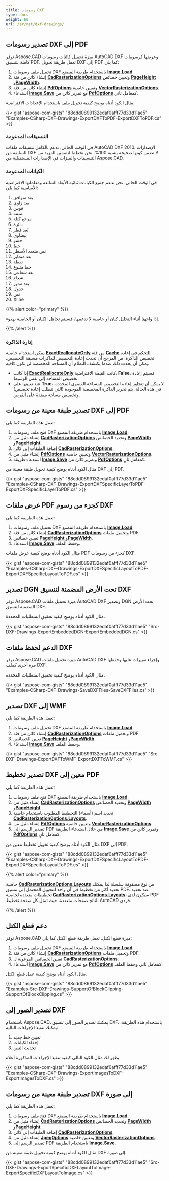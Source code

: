 ```yaml
---
title: رسومات DXF
type: docs
weight: 60
url: /ar/net/dxf-drawings/
---
```


## **تصدير رسومات DXF إلى PDF**

توفر Aspose.CAD ميزة تحميل كائنات رسومات AutoCAD DXF وعرضها كرسومات كاملة بتنسيق PDF. تعمل طريقة تحويل DXF إلى PDF كما يلي:

1. تحميل ملف رسومات DXF باستخدام طريقة المصنع [**Image.Load**](https://reference.aspose.com/cad/net/aspose.cad/image/methods/load/index).
1. إنشاء كائن من فئة [**CadRasterizationOptions**](https://reference.aspose.com/cad/net/aspose.cad.imageoptions/cadrasterizationoptions) وتعيين خصائص [**PageHeight**](https://reference.aspose.com/cad/net/aspose.cad.imageoptions/vectorrasterizationoptions/properties/pageheight) و[**PageWidth**](https://reference.aspose.com/cad/net/aspose.cad.imageoptions/vectorrasterizationoptions/properties/pagewidth).
1. إنشاء كائن من فئة [**PdfOptions**](https://reference.aspose.com/cad/net/aspose.cad.imageoptions/pdfoptions) وتعيين خاصية [**VectorRasterizationOptions**](https://reference.aspose.com/cad/net/aspose.cad.imageoptions/vectorrasterizationoptions/properties/index).
1. استدعاء [**Image.Save**](https://reference.aspose.com/cad/net/aspose.cad/image/methods/save/index) مع تمرير كائن من [**PdfOptions**](https://reference.aspose.com/cad/net/aspose.cad.imageoptions/pdfoptions) كمعامل ثاني.

مثال الكود أدناه يوضح كيفية تحويل ملف باستخدام الإعدادات الافتراضية.

{{< gist "aspose-com-gists" "88cdd0899132edaf0afff77d33d11ae5" "Examples-CSharp-DXF-Drawings-ExportDXFToPDF-ExportDXFToPDF.cs" >}}

### **التنسيقات المدعومة**

في الوقت الحالي، ندعم بالكامل تنسيقات ملفات AutoCAD DXF 2010. الإصدارات السابقة من DXF لا تضمن كونها صحيحة بنسبة 100%. نحن نخطط لتضمين المزيد من التنسيقات والميزات في الإصدارات المستقبلية من Aspose.CAD.

### **الكيانات المدعومة**

في الوقت الحالي، نحن ندعم جميع الكيانات ثنائية الأبعاد الشائعة ومعلماتها الافتراضية الأساسية كما يلي:

1. بعد متوافق
1. بعد زاوي
1. قوس
1. سمة
1. مرجع كتلة
1. دائرة
1. بُعد قطر
1. بيضاوي
1. حشو
1. خط
1. نص متعدد الأسطر
1. بعد متمايز
1. نقطة
1. خط متنوع
1. بعد شعاعي
1. شعاع
1. بعد مدور
1. جدول
1. نص
1. Xline

{{% alert color="primary" %}}

إذا واجهنا أثناء التحليل كيان أو خاصية لا ندعمها، فسيتم تجاهل الكيان أو الخاصية بهدوء.

{{% /alert %}}

### **إدارة الذاكرة**

يمكن استخدام خاصية [**ExactReallocateOnly**](https://reference.aspose.com/cad/net/aspose.cad/cache/properties/exactreallocateonly) من فئة [**Cache**](https://reference.aspose.com/cad/net/aspose.cad/cache) للتحكم في إعادة تخصيص الذاكرة. من المرجح أن تحدث إعادة التخصيص للذاكرات مسبقة التخصيص. يمكن أن يحدث ذلك عندما يكتشف النظام أن المساحة المخصصة لن تكون كافية.

- إذا كانت [**ExactReallocateOnly**](https://reference.aspose.com/cad/net/aspose.cad/cache/properties/exactreallocateonly) كانت القيمة الافتراضية، **False**، فسيتم إعادة تخصيص المساحة إلى نفس الوسيط.
- عند تعيينها على **True**، لا يمكن أن تتجاوز إعادة التخصيص المساحة القصوى المحددة. في هذه الحالة، يتم تحرير الذاكرة المخصصة الموجودة (التي تتطلب إعادة تخصيص) وتخصيص مساحة ممتدة على القرص.

## **تصدير طبقة معينة من رسومات DXF إلى PDF**

تعمل هذه الطريقة كما يلي:

1. فتح ملف رسومات DXF باستخدام طريقة المصنع [**Image.Load**](https://reference.aspose.com/cad/net/aspose.cad/image/methods/load/index).
1. إنشاء مثيل من [**CadRasterizationOptions**](https://reference.aspose.com/cad/net/aspose.cad.imageoptions/cadrasterizationoptions) وتحديد الخصائص [**PageWidth**](https://reference.aspose.com/cad/net/aspose.cad.imageoptions/vectorrasterizationoptions/properties/pagewidth) و[**PageHeight**](https://reference.aspose.com/cad/net/aspose.cad.imageoptions/vectorrasterizationoptions/properties/pageheight).
1. إضافة الطبقات إلى كائن [**CadRasterizationOptions**](https://reference.aspose.com/cad/net/aspose.cad.imageoptions/cadrasterizationoptions).
1. إنشاء مثيل من [**PdfOptions**](https://reference.aspose.com/cad/net/aspose.cad.imageoptions/pdfoptions) وتعيين خاصية [**VectorRasterizationOptions**](https://reference.aspose.com/cad/net/aspose.cad.imageoptions/vectorrasterizationoptions/properties/index).
1. استدعاء طريقة [**Image.Save**](https://reference.aspose.com/cad/net/aspose.cad/image/methods/save/index) وتمرير كائن من [**PdfOptions**](https://reference.aspose.com/cad/net/aspose.cad.imageoptions/pdfoptions) كمعامل ثانٍ.

مثال الكود أدناه يوضح كيفية تحويل طبقة معينة من DXF إلى PDF.

{{< gist "aspose-com-gists" "88cdd0899132edaf0afff77d33d11ae5" "Examples-CSharp-DXF-Drawings-ExportDXFSpecificLayerToPDF-ExportDXFSpecificLayerToPDF.cs" >}}

## **عرض ملفات PDF كجزء من رسوم DXF**

تعمل هذه الطريقة كما يلي:

1. تحميل ملف رسومات DXF باستخدام طريقة المصنع [**Image.Load**](https://reference.aspose.com/cad/net/aspose.cad/image/methods/load/index).
1. إنشاء كائن من فئة [**CadRasterizationOptions**](https://reference.aspose.com/cad/net/aspose.cad.imageoptions/cadrasterizationoptions) وتحميل ملفات PDF.
1. تعيين خصائص [**PageHeight**](https://reference.aspose.com/cad/net/aspose.cad.imageoptions/vectorrasterizationoptions/properties/pageheight) و[**PageWidth**](https://reference.aspose.com/cad/net/aspose.cad.imageoptions/vectorrasterizationoptions/properties/pagewidth).
1. استدعاء [**Image.Save**](https://reference.aspose.com/cad/net/aspose.cad/image/methods/save/index) وحفظ الملف.

مثال الكود أدناه يوضح كيفية عرض ملفات PDF كجزء من رسومات DXF.

{{< gist "aspose-com-gists" "88cdd0899132edaf0afff77d33d11ae5" "Examples-CSharp-DXF-Drawings-ExportDXFSpecificLayoutToPDF-ExportDXFSpecificLayoutToPDF.cs" >}}

## **تصدير DGN تحت الأرض المضمنة لتنسيق DXF**

توفر Aspose.CAD ميزة تحميل ملفات AutoCAD DXF وتصدير DGN تحت الأرض المضمنة لتنسيق DXF.

مثال الكود أدناه يوضح كيفية تحقيق المتطلبات المحددة.

{{< gist "aspose-com-gists" "88cdd0899132edaf0afff77d33d11ae5" "Src-DXF-Drawings-ExportEmbeddedDGN-ExportEmbeddedDGN.cs" >}}

## **الدعم لحفظ ملفات DXF**

توفر Aspose.CAD ميزة تحميل ملفات AutoCAD DXF وإجراء تغييرات عليها وحفظها مرة أخرى كملف DXF.

مثال الكود أدناه يوضح كيفية تحقيق المتطلبات المحددة.

{{< gist "aspose-com-gists" "88cdd0899132edaf0afff77d33d11ae5" "Examples-CSharp-DXF-Drawings-SaveDXFFiles-SaveDXFFiles.cs" >}}

## **تصدير DXF إلى WMF**

تعمل هذه الطريقة كما يلي:

1. تحميل ملف رسومات DXF باستخدام طريقة المصنع [**Image.Load**](https://reference.aspose.com/cad/net/aspose.cad/image/methods/load/index).
1. إنشاء كائن من فئة [**CadRasterizationOptions**](https://reference.aspose.com/cad/net/aspose.cad.imageoptions/cadrasterizationoptions) وتحميل ملفات PDF.
1. تعيين الخصائص [**PageHeight**](https://reference.aspose.com/cad/net/aspose.cad.imageoptions/vectorrasterizationoptions/properties/pageheight) و[**PageWidth**](https://reference.aspose.com/cad/net/aspose.cad.imageoptions/vectorrasterizationoptions/properties/pagewidth).
1. استدعاء [**Image.Save**](https://reference.aspose.com/cad/net/aspose.cad/image/methods/save/index) وحفظ الملف.

{{< gist "aspose-com-gists" "88cdd0899132edaf0afff77d33d11ae5" "Src-DXF-Drawings-ExportDXFToWMF-ExportDXFToWMF.cs" >}}

## **تصدير تخطيط DXF معين إلى PDF**

تعمل هذه الطريقة كما يلي:

1. فتح ملف رسومات DXF باستخدام طريقة المصنع [**Image.Load**](https://reference.aspose.com/cad/net/aspose.cad/image/methods/load/index).
1. إنشاء مثيل من [**CadRasterizationOptions**](https://reference.aspose.com/cad/net/aspose.cad.imageoptions/cadrasterizationoptions) وتحديد الخصائص [**PageWidth**](https://reference.aspose.com/cad/net/aspose.cad.imageoptions/vectorrasterizationoptions/properties/pagewidth) و[**PageHeight**](https://reference.aspose.com/cad/net/aspose.cad.imageoptions/vectorrasterizationoptions/properties/pageheight).
1. تحديد اسم (أسماء) التخطيط المطلوب باستخدام خاصية [**CadRasterizationOptions.Layouts**](https://reference.aspose.com/cad/net/aspose.cad.imageoptions/cadrasterizationoptions/properties/layouts).
1. إنشاء مثيل من [**PdfOptions**](https://reference.aspose.com/cad/net/aspose.cad.imageoptions/pdfoptions) وتعيين خاصية [**VectorRasterizationOptions**](https://reference.aspose.com/cad/net/aspose.cad.imageoptions/vectorrasterizationoptions/properties/index).
1. تصدير الرسم إلى PDF من خلال استدعاء الطريقة [**Image.Save**](https://reference.aspose.com/cad/net/aspose.cad/image/methods/save/index) وتمرير كائن من [**PdfOptions**](https://reference.aspose.com/cad/net/aspose.cad.imageoptions/pdfoptions) كمعامل ثانٍ.

مثال الكود أدناه يوضح كيفية تحويل تخطيط معين من DXF إلى PDF.

{{< gist "aspose-com-gists" "88cdd0899132edaf0afff77d33d11ae5" "Examples-CSharp-DXF-Drawings-ExportDXFSpecificLayoutToPDF-ExportDXFSpecificLayoutToPDF.cs" >}}

{{% alert color="primary" %}}

خاصية [**CadRasterizationOptions.Layouts**](https://reference.aspose.com/cad/net/aspose.cad.imageoptions/cadrasterizationoptions/properties/layouts) من نوع مصفوفة سلسلة لذا يمكنك تحديد أكثر من تخطيط في آن واحد للتحويل المحتمل إلى تنسيق PDF. عند تحديد تخطيطات متعددة لخاصية [**CadRasterizationOptions.Layouts**](https://reference.aspose.com/cad/net/aspose.cad.imageoptions/cadrasterizationoptions/properties/layouts)، سيكون لدى PDF الناتج صفحات متعددة، حيث تمثل كل صفحة تخطيط AutoCAD فردي.

{{% /alert %}}

## **دعم قطع الكتل**

توفر Aspose.CAD ميزة قطع الكتل. تعمل طريقة قطع الكتل كما يلي:

1. تحميل ملف رسومات DXF باستخدام طريقة المصنع [**Image.Load**](https://reference.aspose.com/cad/net/aspose.cad/image/methods/load/index).
1. إنشاء كائن من فئة [**CadRasterizationOptions**](https://reference.aspose.com/cad/net/aspose.cad.imageoptions/cadrasterizationoptions) وتحميل ملفات PDF.
1. تعيين الخصائص المرغوبة ل [**CadRasterizationOptions**](https://reference.aspose.com/cad/net/aspose.cad.imageoptions/cadrasterizationoptions).
1. استدعاء [**Image.Save**](https://reference.aspose.com/cad/net/aspose.cad/image/methods/save/index) مع تمرير كائن من [**PdfOptions**](https://reference.aspose.com/cad/net/aspose.cad.imageoptions/pdfoptions) كمعامل ثاني وحفظ الملف.

مثال الكود أدناه يوضح كيفية عمل قطع الكتل.

{{< gist "aspose-com-gists" "88cdd0899132edaf0afff77d33d11ae5" "Examples-Src-DXF-Drawings-SupportOfBlockClipping-SupportOfBlockClipping.cs" >}}

## **تصدير الصور إلى DXF**

باستخدام Aspose.CAD، يمكنك تصدير الصور إلى تنسيق DXF. باستخدام هذه الطريقة، يمكنك تنفيذ الإجراءات التالية:

1. تعيين خط جديد
1. إخفاء الكيانات
1. تحديث النص

يظهر لك مثال الكود التالي كيفية تنفيذ الإجراءات المذكورة أعلاه.

{{< gist "aspose-com-gists" "88cdd0899132edaf0afff77d33d11ae5" "Examples-CSharp-DXF-Drawings-ExportImagesToDXF-ExportImagesToDXF.cs" >}}

## **تصدير طبقة معينة من رسومات DXF إلى صورة**

تعمل هذه الطريقة كما يلي:

1. فتح ملف رسومات DXF باستخدام طريقة المصنع [**Image.Load**](https://reference.aspose.com/cad/net/aspose.cad/image/methods/load/index).
1. إنشاء مثيل من [**CadRasterizationOptions**](https://reference.aspose.com/cad/net/aspose.cad.imageoptions/cadrasterizationoptions) وتحديد الخصائص [**PageWidth**](https://reference.aspose.com/cad/net/aspose.cad.imageoptions/vectorrasterizationoptions/properties/pagewidth) و[**PageHeight**](https://reference.aspose.com/cad/net/aspose.cad.imageoptions/vectorrasterizationoptions/properties/pageheight).
1. إضافة الطبقات إلى كائن [**CadRasterizationOptions**](https://reference.aspose.com/cad/net/aspose.cad.imageoptions/cadrasterizationoptions).
1. إنشاء مثيل من [**JpegOptions**](https://reference.aspose.com/cad/net/aspose.cad.imageoptions/jpegoptions) وتعيين خاصية [**VectorRasterizationOptions**](https://reference.aspose.com/cad/net/aspose.cad.imageoptions/vectorrasterizationoptions/properties/index).
1. تصدير الرسم إلى PDF باستخدام الطريقة [**Image.Save**](https://reference.aspose.com/cad/net/aspose.cad/image/methods/save/index).

مثال الكود أدناه يوضح كيفية تحويل طبقة معينة من DXF إلى صورة.

{{< gist "aspose-com-gists" "88cdd0899132edaf0afff77d33d11ae5" "Src-DXF-Drawings-ExportSpecificDXFLayoutToImage-ExportSpecificDXFLayoutToImage.cs" >}}